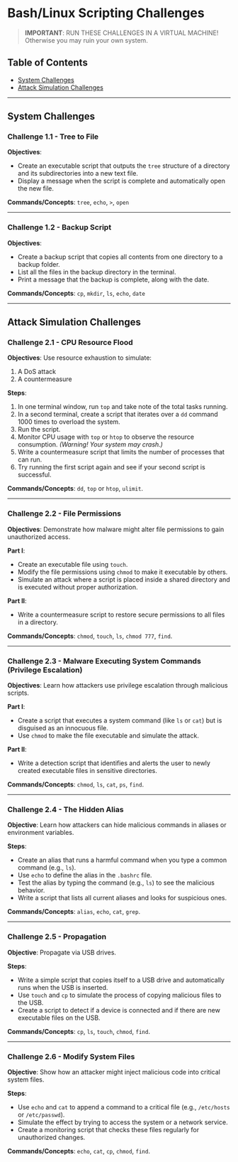 # Bash/Linux Scripting Challenges 

> **IMPORTANT**: RUN THESE CHALLENGES IN A VIRTUAL MACHINE! Otherwise you may ruin your own system. 

## Table of Contents
- [System Challenges](#System-Challenges)
- [Attack Simulation Challenges](#Attack-Simulation-Challenges)

---

## System Challenges 

### Challenge 1.1 - Tree to File

**Objectives**:  
- Create an executable script that outputs the `tree` structure of a directory and its subdirectories into a new text file. 
- Display a message when the script is complete and automatically open the new file.

**Commands/Concepts**: `tree`, `echo`, `>`, `open`

---

### Challenge 1.2 - Backup Script  

**Objectives**:  
- Create a backup script that copies all contents from one directory to a backup folder. 
- List all the files in the backup directory in the terminal. 
- Print a message that the backup is complete, along with the date.

**Commands/Concepts**: `cp`, `mkdir`, `ls`, `echo`, `date` 

---

## Attack Simulation Challenges

### Challenge 2.1 - CPU Resource Flood

**Objectives**: Use resource exhaustion to simulate:
1. A DoS attack
2. A countermeasure

**Steps**:
1. In one terminal window, run `top` and take note of the total tasks running.
2. In a second terminal, create a script that iterates over a `dd` command 1000 times to overload the system.
3. Run the script.
4. Monitor CPU usage with `top` or `htop` to observe the resource consumption. *(Warning! Your system may crash.)*
5. Write a countermeasure script that limits the number of processes that can run.
6. Try running the first script again and see if your second script is successful. 

**Commands/Concepts**: `dd`, `top` or `htop`, `ulimit`.

---

### Challenge 2.2 - File Permissions

**Objectives**: Demonstrate how malware might alter file permissions to gain unauthorized access.

**Part I**:  
- Create an executable file using `touch`.
- Modify the file permissions using `chmod` to make it executable by others.
- Simulate an attack where a script is placed inside a shared directory and is executed without proper authorization.

**Part II**:  
- Write a countermeasure script to restore secure permissions to all files in a directory.

**Commands/Concepts**: `chmod`, `touch`, `ls`, `chmod 777`, `find`.

---

### Challenge 2.3 - Malware Executing System Commands (Privilege Escalation)

**Objectives**: Learn how attackers use privilege escalation through malicious scripts.

**Part I**:  
- Create a script that executes a system command (like `ls` or `cat`) but is disguised as an innocuous file.
- Use `chmod` to make the file executable and simulate the attack.

**Part II**:  
- Write a detection script that identifies and alerts the user to newly created executable files in sensitive directories.

**Commands/Concepts**: `chmod`, `ls`, `cat`, `ps`, `find`.

---

### Challenge 2.4 - The Hidden Alias

**Objective**: Learn how attackers can hide malicious commands in aliases or environment variables.

**Steps**:
- Create an alias that runs a harmful command when you type a common command (e.g., `ls`).
- Use `echo` to define the alias in the `.bashrc` file.
- Test the alias by typing the command (e.g., `ls`) to see the malicious behavior.
- Write a script that lists all current aliases and looks for suspicious ones.

**Commands/Concepts**: `alias`, `echo`, `cat`, `grep`.

---

### Challenge 2.5 - Propagation

**Objective**: Propagate via USB drives.

**Steps**:
- Write a simple script that copies itself to a USB drive and automatically runs when the USB is inserted.
- Use `touch` and `cp` to simulate the process of copying malicious files to the USB.
- Create a script to detect if a device is connected and if there are new executable files on the USB.

**Commands/Concepts**: `cp`, `ls`, `touch`, `chmod`, `find`.

---

### Challenge 2.6 - Modify System Files

**Objective**: Show how an attacker might inject malicious code into critical system files.

**Steps**:
- Use `echo` and `cat` to append a command to a critical file (e.g., `/etc/hosts` or `/etc/passwd`).
- Simulate the effect by trying to access the system or a network service.
- Create a monitoring script that checks these files regularly for unauthorized changes.

**Commands/Concepts**: `echo`, `cat`, `cp`, `chmod`, `find`.
